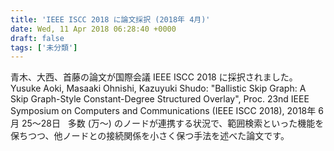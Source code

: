 ```yaml
---
title: 'IEEE ISCC 2018 に論文採択 (2018年 4月)'
date: Wed, 11 Apr 2018 06:28:40 +0000
draft: false
tags: ['未分類']
---
```


青木、大西、首藤の論文が国際会議 IEEE ISCC 2018 に採択されました。   Yusuke Aoki, Masaaki Ohnishi, Kazuyuki Shudo: "Ballistic Skip Graph: A Skip Graph-Style Constant-Degree Structured Overlay", Proc. 23nd IEEE Symposium on Computers and Communications (IEEE ISCC 2018), 2018年 6月 25～28日   多数 (万～) のノードが連携する状況で、範囲検索といった機能を保ちつつ、他ノードとの接続関係を小さく保つ手法を述べた論文です。